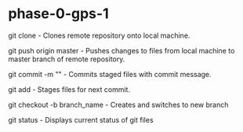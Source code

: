 # phase-0-gps-1
git clone - Clones remote repository onto local machine.

git push origin master - Pushes changes to files from local machine to master branch of remote repository.

git commit -m "" - Commits staged files with commit message.

git add - Stages files for next commit.

git checkout -b branch_name - Creates and switches to new branch

git status - Displays current status of git files